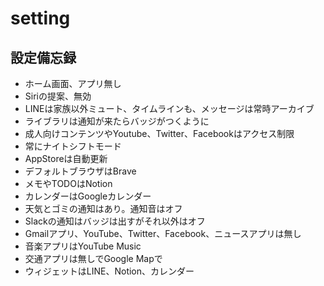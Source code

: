# setting
## 設定備忘録
- ホーム画面、アプリ無し
- Siriの提案、無効
- LINEは家族以外ミュート、タイムラインも、メッセージは常時アーカイブ
- ライブラリは通知が来たらバッジがつくように
- 成人向けコンテンツやYoutube、Twitter、Facebookはアクセス制限
- 常にナイトシフトモード
- AppStoreは自動更新
- デフォルトブラウザはBrave
- メモやTODOはNotion
- カレンダーはGoogleカレンダー
- 天気とゴミの通知はあり。通知音はオフ
- Slackの通知はバッジは出すがそれ以外はオフ
- Gmailアプリ、YouTube、Twitter、Facebook、ニュースアプリは無し
- 音楽アプリはYouTube Music
- 交通アプリは無しでGoogle Mapで
- ウィジェットはLINE、Notion、カレンダー
